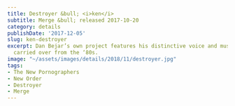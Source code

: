 ```yaml
---
title: Destroyer &bull; <i>ken</i>
subtitle: Merge &bull; released 2017-10-20
category: details
publishDate: '2017-12-05'
slug: ken-destroyer
excerpt: Dan Bejar’s own project features his distinctive voice and musical mannerisms,
  carried over from the ‘80s.
image: "~/assets/images/details/2018/11/destroyer.jpg"
tags:
- The New Pornographers
- New Order
- Destroyer
- Merge
---
```


